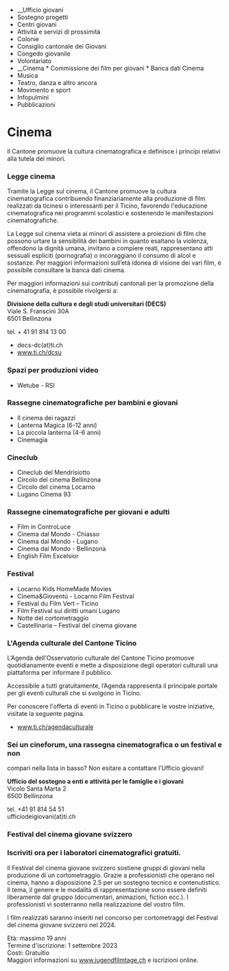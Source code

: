   * __Ufficio giovani
  * Sostegno progetti
  * Centri giovani
  * Attività e servizi di prossimità
  * Colonie
  * Consiglio cantonale dei Giovani
  * Congedo giovanile
  * Volontariato
  *  __Cinema
    * Commissione dei film per giovani
    * Banca dati Cinema
  * Musica
  * Teatro, danza e altro ancora
  * Movimento e sport
  * Infopulmini
  * Pubblicazioni

#  Cinema

Il Cantone promuove la cultura cinematografica e definisce i principi relativi
alla tutela dei minori.

### Legge cinema

Tramite la Legge sul cinema, il Cantone promuove la cultura cinematografica
contribuendo finanziariamente alla produzione di film realizzati da ticinesi o
interessanti per il Ticino, favorendo l'educazione cinematografica nei
programmi scolastici e sostenendo le manifestazioni cinematografiche.

La Legge sul cinema vieta ai minori di assistere a proiezioni di film che
possono urtare la sensibilità dei bambini in quanto esaltano la violenza,
offendono la dignità umana, invitano a compiere reati, rappresentano atti
sessuali espliciti (pornografia) o incoraggiano il consumo di alcol e
sostanze. Per maggiori informazioni sull’età idonea di visione dei vari film,
è possibile consultare la banca dati cinema.

Per maggiori informazioni sui contributi cantonali per la promozione della
cinematografia, è possibile rivolgersi a:

 **Divisione della cultura e degli studi universitari (DECS)**  
Viale S. Franscini 30A  
6501 Bellinzona

tel. + 41 91 814 13 00

  * decs-dc(at)ti.ch
  * www.ti.ch/dcsu

### Spazi per produzioni video

  * Wetube - RSI

### Rassegne cinematografiche per bambini e giovani

  * Il cinema dei ragazzi
  * Lanterna Magica (6-12 anni)
  * La piccola lanterna (4-6 anni)
  * Cinemagia

### Cineclub

  * Cineclub del Mendrisiotto
  * Circolo del cinema Bellinzona
  * Circolo del cinema Locarno
  * Lugano Cinema 93

### Rassegne cinematografiche per giovani e adulti

  * Film in ControLuce
  * Cinema dal Mondo - Chiasso
  * Cinema dal Mondo - Lugano
  * Cinema dal Mondo - Bellinzona
  * English Film Excelsior

### Festival

  * Locarno Kids HomeMade Movies
  * Cinema&Gioventù - Locarno Film Festival
  * Festival du Film Vert – Ticino
  * Film Festival sui diritti umani Lugano
  * Notte del cortometraggio
  * Castellinaria – Festival del cinema giovane

###  L'Agenda culturale del Cantone Ticino

L’Agenda dell'Osservatorio culturale del Cantone Ticino promuove
quotidianamente eventi e mette a disposizione degli operatori culturali una
piattaforma per informare il pubblico.

Accessibile a tutti gratuitamente, l’Agenda rappresenta il principale portale
per gli eventi culturali che si svolgono in Ticino.

Per conoscere l'offerta di eventi in Ticino o pubblicare le vostre iniziative,
visitate la seguente pagina.

  * www.ti.ch/agendaculturale

###  Sei un cineforum, una rassegna cinematografica o un festival e non
compari nella lista in basso? Non esitare a contattare l’Ufficio giovani!

**Ufficio del sostegno a enti e attività per le famiglie e i giovani**  
Vicolo Santa Marta 2  
6500 Bellinzona

tel. +41 91 814 54 51  
ufficiodeigiovani(at)ti.ch

###  Festival del cinema giovane svizzero

### Iscriviti ora per i laboratori cinematografici gratuiti.

Il Festival del cinema giovane svizzero sostiene gruppi di giovani nella
produzione di un cortometraggio. Grazie a professionisti che operano nel
cinema, hanno a disposizione 2.5 per un sostegno tecnico e contenutistico. Il
tema, il genere e le modalità di rappresentazione sono essere definiti
liberamente dal gruppo (documentari, animazioni, fiction ecc.). I
professionisti vi sosterranno nella realizzazione del vostro film.

I film realizzati saranno inseriti nel concorso per cortometraggi del Festival
del cinema giovane svizzero nel 2024.

Età: massimo 19 anni  
Termine d'iscrizione: 1 settembre 2023  
Costi: Gratuitio  
Maggiori informazioni su www.jugendfilmtage.ch e iscrizioni online.

